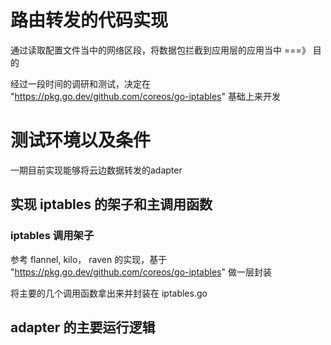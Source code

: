 # 路由转发的代码实现

通过读取配置文件当中的网络区段，将数据包拦截到应用层的应用当中 ===》 目的

经过一段时间的调研和测试，决定在 "https://pkg.go.dev/github.com/coreos/go-iptables" 基础上来开发

# 测试环境以及条件
一期目前实现能够将云边数据转发的adapter


## 实现 iptables 的架子和主调用函数

### iptables 调用架子

参考 flannel, kilo， raven 的实现，基于 "https://pkg.go.dev/github.com/coreos/go-iptables" 做一层封装

将主要的几个调用函数拿出来并封装在 iptables.go 

## adapter 的主要运行逻辑
